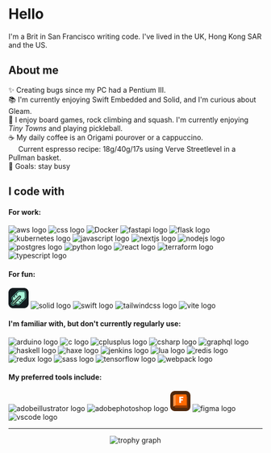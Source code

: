 # Hello

I'm a Brit in San Francisco writing code. I've lived in the UK, Hong Kong SAR and the US.

## About me

✨ Creating bugs since my PC had a Pentium III.  
📚 I'm currently enjoying Swift Embedded and Solid, and I'm curious about Gleam.  
🤾 I enjoy board games, rock climbing and squash. I'm currently enjoying _Tiny Towns_ and playing pickleball.  
☕️ My daily coffee is an Origami pourover or a cappuccino.  
&hairsp;&numsp;&numsp;Current espresso recipe: 18g/40g/17s using Verve Streetlevel in a Pullman basket.  
🎯 Goals: stay busy

## I code with

#### For work:

<div>
  <img src="https://skillicons.dev/icons?i=aws" height="40" alt="aws logo" title="aws"  />
  <img src="https://skillicons.dev/icons?i=css" height="40" alt="css logo" title="css" />
  <img src="https://skillicons.dev/icons?i=docker" height="40" alt="Docker" title="docker" />
  <img src="https://skillicons.dev/icons?i=fastapi" height="40" alt="fastapi logo" title="fastapi" />
  <img src="https://skillicons.dev/icons?i=flask" height="40" alt="flask logo" title="flask" />
  <img src="https://skillicons.dev/icons?i=kubernetes" height="40" alt="kubernetes logo" title="kubernetes" />
  <img src="https://skillicons.dev/icons?i=js" height="40" alt="javascript logo" title="ecmascript" />
  <img src="https://skillicons.dev/icons?i=nextjs" height="40" alt="nextjs logo" title="nextjs" />
  <img src="https://skillicons.dev/icons?i=nodejs" height="40" alt="nodejs logo" title="nodejs" />
  <img src="https://skillicons.dev/icons?i=postgres" height="40" alt="postgres logo" title="postgres" />
  <img src="https://skillicons.dev/icons?i=python" height="40" alt="python logo" title="python" />
  <img src="https://skillicons.dev/icons?i=react" height="40" alt="react logo" title="react" />
  <img src="https://cdn.jsdelivr.net/gh/devicons/devicon/icons/terraform/terraform-original.svg" height="40" alt="terraform logo" title="terraform"  />
  <img src="https://skillicons.dev/icons?i=ts" height="40" alt="typescript logo" title="typescript" />
</div>

#### For fun:

<div>
  <img src="https://raw.githubusercontent.com/jda0/jda0/main/libSQL.svg" height="40" alt="libsql logo" title="libsql" />
  <img src="https://skillicons.dev/icons?i=solidjs" height="40" alt="solid logo" title="solid" />
  <img src="https://skillicons.dev/icons?i=swift" height="40" alt="swift logo" title="swift embedded" />
  <img src="https://skillicons.dev/icons?i=tailwind" height="40" alt="tailwindcss logo" title="tailwindcss" />
  <img src="https://skillicons.dev/icons?i=vite" height="40" alt="vite logo" title="vinxi" />
</div>

#### I'm familiar with, but don't currently regularly use:</h4>

<div>
  <img src="https://skillicons.dev/icons?i=arduino" height="40" alt="arduino logo" title="arduino" />
  <img src="https://skillicons.dev/icons?i=c" height="40" alt="c logo" title="c" />
  <img src="https://skillicons.dev/icons?i=cpp" height="40" alt="cplusplus logo" title="c++" />
  <img src="https://skillicons.dev/icons?i=cs" height="40" alt="csharp logo" title="c#" />
  <img src="https://skillicons.dev/icons?i=graphql" height="40" alt="graphql logo" title="graphql" />
  <img src="https://skillicons.dev/icons?i=haskell" height="40" alt="haskell logo" title="haskell" />
  <img src="https://skillicons.dev/icons?i=haxe" height="40" alt="haxe logo" title="haxe" />
  <img src="https://skillicons.dev/icons?i=jenkins" height="40" alt="jenkins logo" title="jenkins" />
  <img src="https://skillicons.dev/icons?i=lua" height="40" alt="lua logo" title="lua" />
  <img src="https://skillicons.dev/icons?i=redis" height="40" alt="redis logo" title="redis" />
  <img src="https://skillicons.dev/icons?i=redux" height="40" alt="redux logo" title="redux" />
  <img src="https://skillicons.dev/icons?i=sass" height="40" alt="sass logo" title="sass" />
  <img src="https://skillicons.dev/icons?i=tensorflow" height="40" alt="tensorflow logo" title="tensorflow" />
  <img src="https://skillicons.dev/icons?i=webpack" height="40" alt="webpack logo" title="webpack" />
</div>

#### My preferred tools include:

<div align="left">
  <img src="https://skillicons.dev/icons?i=ai" height="40" alt="adobeillustrator logo" title="adobe illustrator" />
  <img src="https://skillicons.dev/icons?i=ps" height="40" alt="adobephotoshop logo" title="adobe photoshop" />
  <img src="https://raw.githubusercontent.com/jda0/jda0/main/fusion.svg" height="40" alt="autodesk fusion logo" title="autodesk fusion" />
  <img src="https://skillicons.dev/icons?i=figma" height="40" alt="figma logo" title="figma" />
  <img src="https://skillicons.dev/icons?i=vscode" height="40" alt="vscode logo" title="vscode" />
</div>

---

<div align="center">
  <img src="https://github-profile-trophy.vercel.app?username=jda0&theme=dracula&column=-1&row=1&margin-w=8&margin-h=8&no-bg=false&no-frame=false&order=4" height="150" alt="trophy graph"  />
</div>
